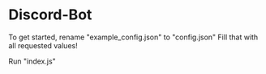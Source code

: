 # Discord-Bot

To get started, rename "example_config.json" to "config.json"
Fill that with all requested values!

Run "index.js"

